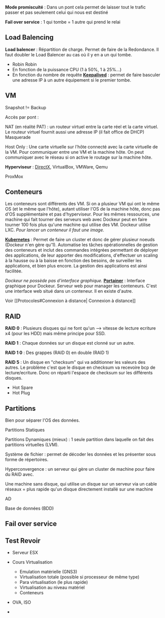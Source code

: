 **Mode promiscuité** : Dans un pont cela permet de laisser tout le trafic passer et pas seulement celui qui nous est destiné

**Fail over service** : 1 qui tombe = 1 autre qui prend le relai

## Load Balencing

**Load balencer** : Répartition de charge. Permet de faire de la Redondance. Il faut doubler le Load Balencer au cas où il y en a un qui tombe.
- Robin Robin
- En fonction de la puissance CPU (1 à 50%, 1 à 25%...)
- En fonction du nombre de requête 
**[Keepalived](https://keepalived.readthedocs.io/en/latest/introduction.html)** : permet de faire basculer une adresse IP à un autre équipement si le premier tombe.

## VM

Snapshot != Backup

Accès par pont :

NAT (en réalité PAT) : un routeur virtuel entre la carte réel et la carte virtuel. Le routeur virtuel fournit aussi une adresse IP (il fait office de DHCP)
Masquerade

Host Only : Une carte virtuelle sur l'hôte connecté avec la carte virtuelle de la VM. Pour communiquer entre une VM et la machine hôte. On peut communiquer avec le réseau si on active le routage sur la machine hôte.

**Hyperviseur** : [DirectX](https://fr.wikipedia.org/wiki/DirectX), VirtualBox, VMWare, Qemu

ProxMox

## Conteneurs

Les conteneurs sont différents des VM.
Si on a plusieur VM qui ont le même OS (et le même que l'hôte), autant utiliser l'OS de la machine hôte, donc pas d'OS supplémentaire et pas d'hyperviseur. Pour les mêmes ressources, une machine qui fait tourner des serveurs web avec Dockeur peut en faire tourner 100 fois plus qu'une machine qui utilise des VM.
Dockeur utilise LXC.
*Pour lancer un conteneur il faut une image.*

**[Kubernetes](https://kubernetes.io/fr/)** : Permet de faire un cluster et donc de gérer plusieur noeuds (Dockeur n'en gère qu'1). Automatise les tâches opérationnelles de gestion des conteneurs et inclut des commandes intégrées permettant de déployer des applications, de leur apporter des modifications, d'effectuer un scaling à la hausse ou à la baisse en fonction des besoins, de surveiller les applications, et bien plus encore. La gestion des applications est ainsi facilitée.

*Dockeur ne possède pas d'interface graphique.*
**[Portainer](https://www.portainer.io/)** : Interface graphique pour Dockeur. Serveur web pour manager les conteneurs. C'est une interface web situé dans un conteneur. Il en existe d'autre.

Voir [[Protocoles#Connexion à distance| Connexion à distance]]

## RAID

**RAID 0** : Plusieurs disques qui ne font qu'un --> vitesse de lecture ecriture x4 (pour les HDD) mais même principe pour SSD.

**RAID 1** : Chaque données sur un disque est clonné sur un autre.

**RAID 1 0** : Des grappes (RAID 0) en double (RAID 1)

**RAID 5** : Un disque en "checksum" qui va additionner les valeurs des autres. Le problème c'est que le disque en checksum va recevoire bcp de lecture/ecriture. Donc on réparti l'espace de checksum sur les différents disques.
- Hot Spare
- Hot Plug


## Partitions

Bien pour séparer l'OS des données.

Partitions Statiques 

Partitions Dynamiques (mieux) : 1 seule partition dans laquelle on fait des partitions virtuelles (LVM).


Système de fichier : permet de décoder les données et les présenter sous forme de répertoires.

Hyperconvergence : un serveur qui gère un cluster de machine pour faire du RAID avec.

Une machine sans disque, qui utilise un disque sur un serveur via un cable réseaux = plus rapide qu'un disque directement installé sur une machine

AD

Base de données (BDD)

## Fail over service


## Test Revoir

- Serveur ESX

- Cours Virtualisation
	- Emulation matérielle (GNS3)
	- Virtualisation totale (possible si processeur de même type)
	- Para virtualisation (le plus rapide)
	- Virtualisation au niveau matériel
	- Conteneurs

- OVA, ISO
- 